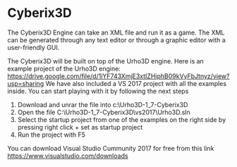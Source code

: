 # Cyberix3D
The Cyberix3D Engine can take an XML file and run it as a game. 
The XML can be generated through any text editor or through a graphic editor with a user-friendly GUI.

The Cyberix3D will be built on top of the Urho3D engine.
Here is an example project of the Urho3D engine:
https://drive.google.com/file/d/1iYF743XmjE3xtIZHiphB09kVyFbJtnyz/view?usp=sharing
We have also included a VS 2017 project with all the examples inside.
You can start playing with it by following the next steps
1. Download and unrar the file into c:\Urho3D-1_7-Cyberix3D
2. Open the file C:\Urho3D-1_7-Cyberix3D\vs2017\Urho3D.sln
3. Select the startup project from one of the examples on the right side by pressing right click + set as startup project
4. Run the project with F5

You can download Visual Studio Cummunity 2017 for free from this link
https://www.visualstudio.com/downloads
